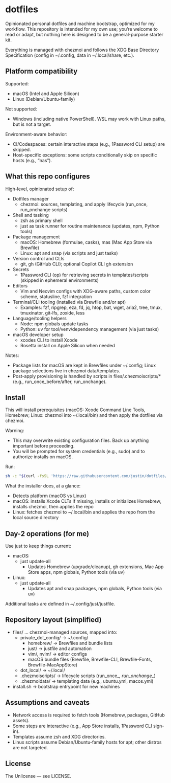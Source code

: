 # dotfiles

Opinionated personal dotfiles and machine bootstrap, optimized for my workflow. This repository is intended for my own use; you’re welcome to read or adapt, but nothing here is designed to be a general-purpose starter kit.

Everything is managed with chezmoi and follows the XDG Base Directory Specification (config in ~/.config, data in ~/.local/share, etc.).


## Platform compatibility

Supported:
- macOS (Intel and Apple Silicon)
- Linux (Debian/Ubuntu-family)

Not supported:
- Windows (including native PowerShell). WSL may work with Linux paths, but is not a target.

Environment-aware behavior:
- CI/Codespaces: certain interactive steps (e.g., 1Password CLI setup) are skipped.
- Host-specific exceptions: some scripts conditionally skip on specific hosts (e.g., “nas”).


## What this repo configures

High-level, opinionated setup of:

- Dotfiles manager
  - chezmoi: sources, templating, and apply lifecycle (run_once, run_onchange scripts)
- Shell and tasking
  - zsh as primary shell
  - just as task runner for routine maintenance (updates, npm, Python tools)
- Package management
  - macOS: Homebrew (formulae, casks), mas (Mac App Store via Brewfile)
  - Linux: apt and snap (via scripts and just tasks)
- Version control and CLIs
  - git, gh (GitHub CLI); optional Copilot CLI gh extension
- Secrets
  - 1Password CLI (op) for retrieving secrets in templates/scripts (skipped in ephemeral environments)
- Editors
  - Vim and Neovim configs with XDG-aware paths, custom color scheme, statusline, fzf integration
- Terminal/CLI tooling (installed via Brewfile and/or apt)
  - Examples: fzf, ripgrep, eza, fd, jq, htop, bat, wget, aria2, tree, tmux, tmuxinator, git-lfs, zoxide, less
- Language/tooling helpers
  - Node: npm globals update tasks
  - Python: uv for tool/venv/dependency management (via just tasks)
- macOS developer setup
  - xcodes CLI to install Xcode
  - Rosetta install on Apple Silicon when needed

Notes:
- Package lists for macOS are kept in Brewfiles under ~/.config; Linux package selections live in chezmoi data/templates.
- Post-apply provisioning is handled by scripts in files/.chezmoiscripts/* (e.g., run_once_before/after, run_onchange).

## Install

This will install prerequisites (macOS: Xcode Command Line Tools, Homebrew; Linux: chezmoi into ~/.local/bin) and then apply the dotfiles via chezmoi.

Warning:
- This may overwrite existing configuration files. Back up anything important before proceeding.
- You will be prompted for system credentials (e.g., sudo) and to authorize installs on macOS.

Run:

```sh
sh -c "$(curl -fsSL 'https://raw.githubusercontent.com/justin/dotfiles/main/install.sh')"
```

What the installer does, at a glance:
- Detects platform (macOS vs Linux)
- macOS: installs Xcode CLTs if missing, installs or initializes Homebrew, installs chezmoi, then applies the repo
- Linux: fetches chezmoi to ~/.local/bin and applies the repo from the local source directory


## Day-2 operations (for me)

Use just to keep things current:

- macOS:
  - just update-all
    - Updates Homebrew (upgrade/cleanup), gh extensions, Mac App Store apps, npm globals, Python tools (via uv)
- Linux:
  - just update-all
    - Updates apt and snap packages, npm globals, Python tools (via uv)

Additional tasks are defined in ~/.config/just/justfile.


## Repository layout (simplified)

- files/ … chezmoi-managed sources, mapped into:
  - private_dot_config/ → ~/.config/
    - homebrew/ → Brewfiles and bundle lists
    - just/ → justfile and automation
    - vim/, nvim/ → editor configs
    - macOS bundle files (Brewfile, Brewfile-CLI, Brewfile-Fonts, Brewfile-MacAppStore)
  - dot_local/ → ~/.local/
  - .chezmoiscripts/ → lifecycle scripts (run_once_*, run_onchange_*)
  - .chezmoidata/ → templating data (e.g., ubuntu.yml, macos.yml)
- install.sh → bootstrap entrypoint for new machines


## Assumptions and caveats

- Network access is required to fetch tools (Homebrew, packages, GitHub assets).
- Some steps are interactive (e.g., App Store installs, 1Password CLI sign-in).
- Templates assume zsh and XDG directories.
- Linux scripts assume Debian/Ubuntu-family hosts for apt; other distros are not targeted.


## License

The Unlicense — see LICENSE.
